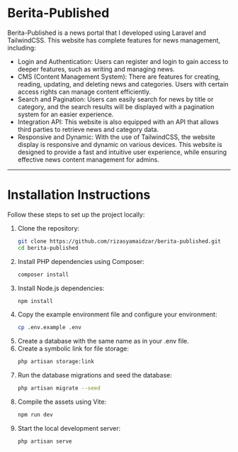 # Berita-Published
<p>Berita-Published is a news portal that I developed using Laravel and TailwindCSS. This website has complete features for news management, including:</p>
<ul>
    <li>Login and Authentication: Users can register and login to gain access to deeper features, such as writing and managing news.</li>
    <li>CMS (Content Management System): There are features for creating, reading, updating, and deleting news and categories. Users with certain access rights can manage content efficiently.</li>
    <li>Search and Pagination: Users can easily search for news by title or category, and the search results will be displayed with a pagination system for an easier experience.</li>
    <li>Integration API: This website is also equipped with an API that allows third parties to retrieve news and category data.</li>
    <li>Responsive and Dynamic: With the use of TailwindCSS, the website display is responsive and dynamic on various devices.
This website is designed to provide a fast and intuitive user experience, while ensuring effective news content management for admins.</li>
</ul>
<hr>  
<h1>Installation Instructions</h1>

Follow these steps to set up the project locally:

1. Clone the repository:
   ```bash
   git clone https://github.com/rizasyamaidzar/berita-published.git
   cd berita-published
2. Install PHP dependencies using Composer:
   ```bash
   composer install
3. Install Node.js dependencies:
   ```bash
   npm install
4. Copy the example environment file and configure your environment:
   ```bash
   cp .env.example .env
5. Create a database with the same name as in your .env file.
6. Create a symbolic link for file storage:
   ```bash
   php artisan storage:link
7. Run the database migrations and seed the database:
   ```bash
   php artisan migrate --seed
8. Compile the assets using Vite:
   ```bash
   npm run dev
9. Start the local development server:
   ```bash
   php artisan serve




